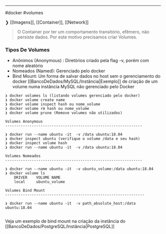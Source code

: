 -----
#docker #volumes

❯ [[Imagens]], [[Container]], [[Network]]

>O Container por ter um comportamento transitório, efêmero, não persiste dados. Por este motivo precisamos criar Volumes.

### Tipos De Volumes

- Anônimos (Anonymous) : Diretórios criado pela flag -v, porém com nome aleatório
- Nomeados (Named): Gerenciado pelo docker
- Bind Mount: Um forma de salvar dados no host sem o gerenciamento do docker
 [[BancoDeDados/MySQL/Instância|Exemplo]] de criação de um volume numa instância MySQL não gerenciado pelo Docker


```shell
❯ docker volumes ls (listando volumes gerenciado pelo docker)
❯ docker volume create name
❯ docker volume inspect hash ou nome_volume
❯ docker volume rm hash ou nome_volume
❯ docker volume prune (Remove volumes não utilizados)

Volumes Anonymous
--------------------------------------------------------------

❯ docker run --name ubuntu -it  -v /data ubuntu:18.04
❯ docker inspect ubuntu (verifique o volume /data e seu hash)
❯ docker inspect volume hash
❯ docker run --name ubuntu -it  -v /data ubuntu:18.04

Volumes Nomeados
--------------------------------------------------------------

❯ docker run --name ubuntu -it  -v ubuntu_volume:/data ubuntu:18.04
❯ docker volume ls
	DRIVER    VOLUME NAME
	local     ubuntu_volume

Volumes Bind Mount
---------------------------------------------------------------

❯ docker run --name ubuntu -it  -v path_absolute_host:/data ubuntu:18.04


```
Veja um exemplo de bind mount na criação da instância do [[BancoDeDados/PostgreSQL/Instância|PostgreSQL]]
